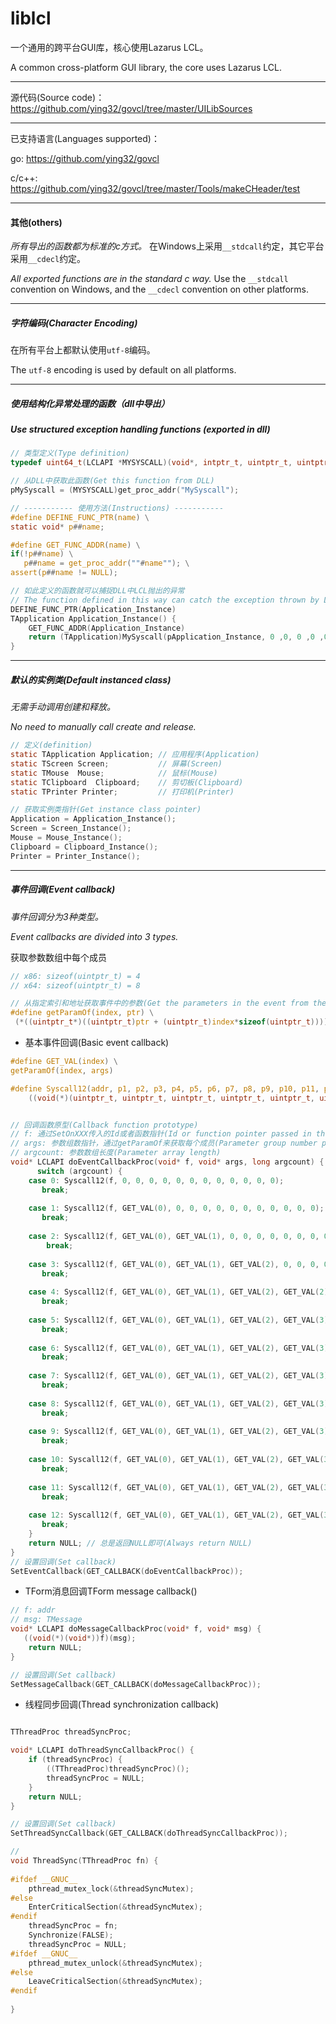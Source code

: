 # liblcl
一个通用的跨平台GUI库，核心使用Lazarus LCL。

A common cross-platform GUI library, the core uses Lazarus LCL.

----

源代码(Source code)：https://github.com/ying32/govcl/tree/master/UILibSources  

___

已支持语言(Languages supported)：

go: https://github.com/ying32/govcl  

c/c++: https://github.com/ying32/govcl/tree/master/Tools/makeCHeader/test  

----

#### 其他(others)   

*所有导出的函数都为标准的c方式。* 在Windows上采用`__stdcall`约定，其它平台采用`__cdecl`约定。

*All exported functions are in the standard c way.*  Use the `__stdcall` convention on Windows, and the `__cdecl` convention on other platforms.

----

##### 字符编码(Character Encoding)   

在所有平台上都默认使用`utf-8`编码。

The `utf-8` encoding is used by default on all platforms.

----

##### 使用结构化异常处理的函数（dll中导出）

##### Use structured exception handling functions (exported in dll)  

```c
// 类型定义(Type definition)
typedef uint64_t(LCLAPI *MYSYSCALL)(void*, intptr_t, uintptr_t, uintptr_t, uintptr_t, uintptr_t, uintptr_t, uintptr_t, uintptr_t, uintptr_t, uintptr_t, uintptr_t, uintptr_t, uintptr_t);  

// 从DLL中获取此函数(Get this function from DLL)
pMySyscall = (MYSYSCALL)get_proc_addr("MySyscall");  

// ----------- 使用方法(Instructions) -----------  
#define DEFINE_FUNC_PTR(name) \
static void* p##name; 

#define GET_FUNC_ADDR(name) \
if(!p##name) \
   p##name = get_proc_addr(""#name""); \
assert(p##name != NULL); 

// 如此定义的函数就可以捕捉DLL中LCL抛出的异常
// The function defined in this way can catch the exception thrown by LCL in DLL
DEFINE_FUNC_PTR(Application_Instance) 
TApplication Application_Instance() {
    GET_FUNC_ADDR(Application_Instance)
    return (TApplication)MySyscall(pApplication_Instance, 0 ,0, 0 ,0 ,0 ,0 ,0 ,0 ,0 ,0 ,0 ,0 ,0);
}
```

----

##### 默认的实例类(Default instanced class)

*无需手动调用创建和释放。*  

*No need to manually call create and release.*  

```c
// 定义(definition)
static TApplication Application; // 应用程序(Application)
static TScreen Screen;           // 屏幕(Screen)
static TMouse  Mouse;            // 鼠标(Mouse)
static TClipboard  Clipboard;    // 剪切板(Clipboard)
static TPrinter Printer;         // 打印机(Printer)  

// 获取实例类指针(Get instance class pointer)
Application = Application_Instance();
Screen = Screen_Instance();
Mouse = Mouse_Instance();              
Clipboard = Clipboard_Instance();      
Printer = Printer_Instance();          
```

----

##### 事件回调(Event callback)

*事件回调分为3种类型。*   

*Event callbacks are divided into 3 types.*

获取参数数组中每个成员  

```c
// x86: sizeof(uintptr_t) = 4
// x64: sizeof(uintptr_t) = 8

// 从指定索引和地址获取事件中的参数(Get the parameters in the event from the specified index and address)
#define getParamOf(index, ptr) \
 (*((uintptr_t*)((uintptr_t)ptr + (uintptr_t)index*sizeof(uintptr_t))))
```



* 基本事件回调(Basic event callback)  

```c
#define GET_VAL(index) \
getParamOf(index, args)

#define Syscall12(addr, p1, p2, p3, p4, p5, p6, p7, p8, p9, p10, p11, p12) \
    ((void(*)(uintptr_t, uintptr_t, uintptr_t, uintptr_t, uintptr_t, uintptr_t, uintptr_t, uintptr_t, uintptr_t, uintptr_t, uintptr_t, uintptr_t))addr)(p1, p2, p3, p4, p5, p6, p7, p8, p9, p10, p11, p12)


// 回调函数原型(Callback function prototype)
// f: 通过SetOnXXX传入的Id或者函数指针(Id or function pointer passed in through SetOnXXX) 
// args: 参数组数指针，通过getParamOf来获取每个成员(Parameter group number pointer, Get each member by getParamOf)
// argcount: 参数数组长度(Parameter array length)
void* LCLAPI doEventCallbackProc(void* f, void* args, long argcount) {
      switch (argcount) {
    case 0: Syscall12(f, 0, 0, 0, 0, 0, 0, 0, 0, 0, 0, 0, 0);
       break;
	
    case 1: Syscall12(f, GET_VAL(0), 0, 0, 0, 0, 0, 0, 0, 0, 0, 0, 0);
       break;
	
    case 2: Syscall12(f, GET_VAL(0), GET_VAL(1), 0, 0, 0, 0, 0, 0, 0, 0, 0, 0);
        break;
	
    case 3: Syscall12(f, GET_VAL(0), GET_VAL(1), GET_VAL(2), 0, 0, 0, 0, 0, 0, 0, 0, 0);
       break;
	
    case 4: Syscall12(f, GET_VAL(0), GET_VAL(1), GET_VAL(2), GET_VAL(2), 0, 0, 0, 0, 0, 0, 0, 0);
       break;
	
    case 5: Syscall12(f, GET_VAL(0), GET_VAL(1), GET_VAL(2), GET_VAL(3), GET_VAL(4), 0, 0, 0, 0, 0, 0, 0);
       break;
	
    case 6: Syscall12(f, GET_VAL(0), GET_VAL(1), GET_VAL(2), GET_VAL(3), GET_VAL(4), GET_VAL(5), 0, 0, 0, 0, 0, 0);
       break;
	
    case 7: Syscall12(f, GET_VAL(0), GET_VAL(1), GET_VAL(2), GET_VAL(3), GET_VAL(4), GET_VAL(5), GET_VAL(6), 0, 0, 0, 0, 0);
       break;
	
    case 8: Syscall12(f, GET_VAL(0), GET_VAL(1), GET_VAL(2), GET_VAL(3), GET_VAL(4), GET_VAL(5), GET_VAL(6), GET_VAL(7), 0, 0, 0, 0);
       break;
	
    case 9: Syscall12(f, GET_VAL(0), GET_VAL(1), GET_VAL(2), GET_VAL(3), GET_VAL(4), GET_VAL(5), GET_VAL(6), GET_VAL(7), GET_VAL(8), 0, 0, 0);
       break;
	
    case 10: Syscall12(f, GET_VAL(0), GET_VAL(1), GET_VAL(2), GET_VAL(3), GET_VAL(4), GET_VAL(5), GET_VAL(6), GET_VAL(7), GET_VAL(8), GET_VAL(9), 0, 0);
       break;
	
    case 11: Syscall12(f, GET_VAL(0), GET_VAL(1), GET_VAL(2), GET_VAL(3), GET_VAL(4), GET_VAL(5), GET_VAL(6), GET_VAL(7), GET_VAL(8), GET_VAL(9), GET_VAL(10), 0);
       break;
	
    case 12: Syscall12(f, GET_VAL(0), GET_VAL(1), GET_VAL(2), GET_VAL(3), GET_VAL(4), GET_VAL(5), GET_VAL(6), GET_VAL(7), GET_VAL(8), GET_VAL(9), GET_VAL(10), GET_VAL(11));
       break;
    }
    return NULL; // 总是返回NULL即可(Always return NULL)
}
// 设置回调(Set callback)
SetEventCallback(GET_CALLBACK(doEventCallbackProc));
```

* TForm消息回调TForm message callback() 
```c
// f: addr
// msg: TMessage
void* LCLAPI doMessageCallbackProc(void* f, void* msg) {
   ((void(*)(void*))f)(msg);
    return NULL;
}

// 设置回调(Set callback)
SetMessageCallback(GET_CALLBACK(doMessageCallbackProc));
```

* 线程同步回调(Thread synchronization callback)  
```c

TThreadProc threadSyncProc;

void* LCLAPI doThreadSyncCallbackProc() {
    if (threadSyncProc) {
        ((TThreadProc)threadSyncProc)();
        threadSyncProc = NULL;
    }
    return NULL;
}

// 设置回调(Set callback)
SetThreadSyncCallback(GET_CALLBACK(doThreadSyncCallbackProc));

// 
void ThreadSync(TThreadProc fn) {
   
#ifdef __GNUC__
    pthread_mutex_lock(&threadSyncMutex);
#else
    EnterCriticalSection(&threadSyncMutex);
#endif
    threadSyncProc = fn;
    Synchronize(FALSE);
    threadSyncProc = NULL;
#ifdef __GNUC__
    pthread_mutex_unlock(&threadSyncMutex);
#else
    LeaveCriticalSection(&threadSyncMutex);
#endif
   
}
```